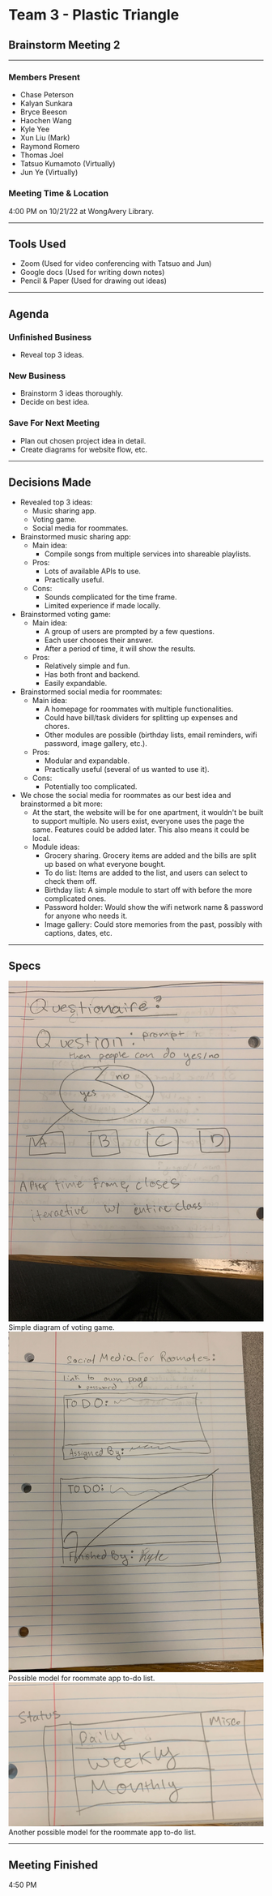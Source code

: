 # Team 3 - Plastic Triangle

## Brainstorm Meeting 2

---

### Members Present

- Chase Peterson
- Kalyan Sunkara
- Bryce Beeson
- Haochen Wang
- Kyle Yee
- Xun Liu (Mark)
- Raymond Romero
- Thomas Joel
- Tatsuo Kumamoto (Virtually)
- Jun Ye (Virtually)

### Meeting Time & Location

4:00 PM on 10/21/22 at WongAvery Library.

---

## Tools Used

- Zoom (Used for video conferencing with Tatsuo and Jun)
- Google docs (Used for writing down notes)
- Pencil & Paper (Used for drawing out ideas)

---

## Agenda

### Unfinished Business

- Reveal top 3 ideas.

### New Business

- Brainstorm 3 ideas thoroughly.
- Decide on best idea.

### Save For Next Meeting

- Plan out chosen project idea in detail.
- Create diagrams for website flow, etc.

---

## Decisions Made

- Revealed top 3 ideas:
  - Music sharing app.
  - Voting game.
  - Social media for roommates.
- Brainstormed music sharing app:
  - Main idea:
    - Compile songs from multiple services into shareable playlists.
  - Pros:
    - Lots of available APIs to use.
    - Practically useful.
  - Cons:
    - Sounds complicated for the time frame.
    - Limited experience if made locally.
- Brainstormed voting game:
  - Main idea:
    - A group of users are prompted by a few questions.
    - Each user chooses their answer.
    - After a period of time, it will show the results.
  - Pros:
    - Relatively simple and fun.
    - Has both front and backend.
    - Easily expandable.
- Brainstormed social media for roommates:
  - Main idea:
    - A homepage for roommates with multiple functionalities.
    - Could have bill/task dividers for splitting up expenses and chores.
    - Other modules are possible (birthday lists, email reminders, wifi password, image gallery, etc.).
  - Pros:
    - Modular and expandable.
    - Practically useful (several of us wanted to use it).
  - Cons:
    - Potentially too complicated.
- We chose the social media for roommates as our best idea and brainstormed a bit more:
  - At the start, the website will be for one apartment, it wouldn't be built to support multiple. No users exist, everyone uses the page the same. Features could be added later. This also means it could be local.
  - Module ideas:
    - Grocery sharing. Grocery items are added and the bills are split up based on what everyone bought.
    - To do list: Items are added to the list, and users can select to check them off.
    - Birthday list: A simple module to start off with before the more complicated ones.
    - Password holder: Would show the wifi network name & password for anyone who needs it.
    - Image gallery: Could store memories from the past, possibly with captions, dates, etc.

---

## Specs

![Voting Game](../specs/../../specs/brainstorm/votinggame.jpg)
Simple diagram of voting game.
![Roommates App Todo Design 1](../specs/../../specs/brainstorm/roommates-1.jpg)
Possible model for roommate app to-do list.
![Roommates App Todo Design 2](../specs/../../specs/brainstorm/roommates-2.jpg)
Another possible model for the roommate app to-do list.

---

## Meeting Finished

4:50 PM
